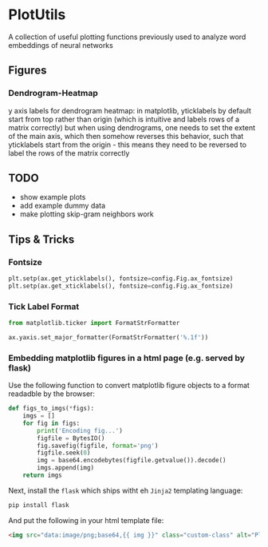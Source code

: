 # PlotUtils

A collection of useful plotting functions previously used to analyze word embeddings of neural networks

## Figures

### Dendrogram-Heatmap

y axis labels for dendrogram heatmap:
in matplotlib, yticklabels by default start from top rather than origin (which is intuitive and labels rows of a matrix correctly)
but when using dendrograms, one needs to set the extent of the main axis, which then somehow reverses this behavior, such that
yticklabels start from the origin - this means they need to be reversed to label the rows of the matrix correctly


## TODO

* show example plots
* add example dummy data
* make plotting skip-gram neighbors work


## Tips & Tricks

### Fontsize

```python
plt.setp(ax.get_yticklabels(), fontsize=config.Fig.ax_fontsize)
plt.setp(ax.get_xticklabels(), fontsize=config.Fig.ax_fontsize)
```

### Tick Label Format

```python
from matplotlib.ticker import FormatStrFormatter

ax.yaxis.set_major_formatter(FormatStrFormatter('%.1f'))
```

### Embedding matplotlib figures in a html page (e.g. served by flask)

Use the following function to convert matplotlib figure objects to a format readadble by the browser:

```Python
def figs_to_imgs(*figs):
    imgs = []
    for fig in figs:
        print('Encoding fig...')
        figfile = BytesIO()
        fig.savefig(figfile, format='png')
        figfile.seek(0)
        img = base64.encodebytes(figfile.getvalue()).decode()
        imgs.append(img)
    return imgs
```

Next, install the `flask` which ships witht eh `Jinja2` templating language: 

```bash
pip install flask
```

And put the following in your html template file:

```html
<img src="data:image/png;base64,{{ img }}" class="custom-class" alt="Placeholder">
```
